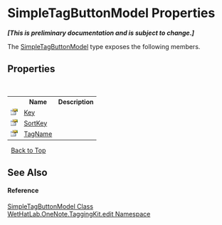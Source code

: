 # SimpleTagButtonModel Properties
 _**\[This is preliminary documentation and is subject to change.\]**_

The <a href="270c4707-489f-5ccb-888d-fffc769b4d26">SimpleTagButtonModel</a> type exposes the following members.


## Properties
&nbsp;<table><tr><th></th><th>Name</th><th>Description</th></tr><tr><td>![Public property](media/pubproperty.gif "Public property")</td><td><a href="182403b8-40bd-c27d-3057-fbd5bea3af2d">Key</a></td><td /></tr><tr><td>![Public property](media/pubproperty.gif "Public property")</td><td><a href="a34ad375-dad9-4c23-f79a-d99b0b360afb">SortKey</a></td><td /></tr><tr><td>![Public property](media/pubproperty.gif "Public property")</td><td><a href="1208752c-a77e-9197-40e3-665fd85c492a">TagName</a></td><td /></tr></table>&nbsp;
<a href="#simpletagbuttonmodel-properties">Back to Top</a>

## See Also


#### Reference
<a href="270c4707-489f-5ccb-888d-fffc769b4d26">SimpleTagButtonModel Class</a><br /><a href="60ca3730-00cd-fce3-4009-523f3952fd9e">WetHatLab.OneNote.TaggingKit.edit Namespace</a><br />